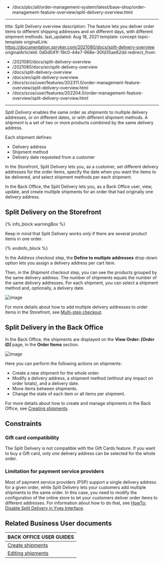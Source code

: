   - /docs/pbc/all/order-management-system/latest/base-shop/order-management-feature-overview/split-delivery-overview.html
---
title: Split Delivery overview
description: The feature lets you deliver order items to different shipping addresses and on different days, with different shipment methods.
last_updated: Aug 18, 2021
template: concept-topic-template
originalLink: https://documentation.spryker.com/2021080/docs/split-delivery-overview
originalArticleId: 0d0d041f-19c0-44e7-968e-30fd35ae62dd
redirect_from:
  - /2021080/docs/split-delivery-overview
  - /2021080/docs/en/split-delivery-overview
  - /docs/split-delivery-overview
  - /docs/en/split-delivery-overview
  - /docs/scos/user/features/202311.0/order-management-feature-overview/split-delivery-overview.html
  - /docs/scos/user/features/202204.0/order-management-feature-overview/split-delivery-overview.html
---

*Split Delivery* enables the same order as *shipments* to multiple delivery addresses, or on different dates, or with different shipment methods. A *shipment* is a set of two or more products combined by the same delivery address.

Each shipment defines:

- Delivery address
- Shipment method
- Delivery date requested from a customer

In the Storefront, Split Delivery lets you, as a customer, set different delivery addresses for the order items, specify the date when you want the items to be delivered, and select shipment methods per each shipment.

In the Back Office, the Split Delivery lets you, as a Back Office user, view, update, and create multiple shipments for an order that had originally one delivery address.

## Split Delivery on the Storefront

{% info_block warningBox %}

Keep in mind that Split Delivery works *only* if there are several product items in one order.

{% endinfo_block %}

In the *Address* checkout step, the **Define to multiple addresses** drop-down option lets you assign a delivery address per cart item.

Then, in the *Shipment* checkout step, you can see the products grouped by the same delivery address. The number of shipments equals the number of the same delivery addresses. For each shipment, you can select a shipment method and, optionally, a delivery date.

![image](https://spryker.s3.eu-central-1.amazonaws.com/docs/User+Guides/Shop+User+Guides/Checkout/Shop+Guide+-+Summary+Step/summary-step-new.png)

For more details about how to add multiple delivery addresses to order items in the Storefront, see [Multi-step checkout](/docs/pbc/all/cart-and-checkout/{{page.version}}/base-shop/feature-overviews/checkout-feature-overview/multi-step-checkout-overview.html).

## Split Delivery in the Back Office

In the Back Office, the shipments are displayed on the **View Order: *[Order ID]*** page, in the **Order Items** section.

![image](https://spryker.s3.eu-central-1.amazonaws.com/docs/Features/Order+Management/Split+Delivery/Split+Delivery+Feature+Overview/shipments-zed.png)

Here you can perform the following actions on shipments:

- Create a new shipment for the whole order.
- Modify a delivery address, a shipment method (without any impact on order totals), and a delivery date.
- Move items between shipments.
- Change the state of each item or all items per shipment.

For more details about how to create and manage shipments in the Back Office, see [Creating shipments](/docs/pbc/all/order-management-system/{{page.version}}/base-shop/manage-in-the-back-office/orders/create-shipments.html).

## Constraints

### Gift card compatibility

The Split Delivery is not compatible with the Gift Cards feature. If you want to buy a Gift card, only *one* delivery address can be selected for the whole order.

### Limitation for payment service providers

Most of payment service providers (PSP) support a single delivery address for a given order, while Split Delivery lets your customers add multiple shipments to the same order. In this case, you need to modify the configuration of the online store to let your customers deliver order items to different addresses. For information about how to do that, see [HowTo: Disable Split Delivery in Yves Interface](/docs/pbc/all/order-management-system/{{page.version}}/base-shop/disable-split-delivery-on-the-storefront.html).

<!--
### Product bundles
With Split Delivery, Product Bundles items can be shipped to different delivery addresses. However, if a product bundle is a part of the order and you don't want it to be split and delivered to different delivery addresses, you need to configure the implementation of the Checkout process on your project level.
-->

## Related Business User documents

|BACK OFFICE USER GUIDES|
|---|
| [Create shipments](/docs/pbc/all/order-management-system/{{page.version}}/base-shop/manage-in-the-back-office/orders/create-shipments.html) |
| [Editing shipments](/docs/pbc/all/order-management-system/{{page.version}}/base-shop/manage-in-the-back-office/orders/edit-shipments.html) |
